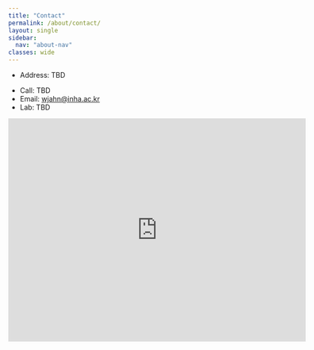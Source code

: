 ```yaml
---
title: "Contact"
permalink: /about/contact/
layout: single
sidebar:
  nav: "about-nav"
classes: wide
---
```

- Address: TBD 
<!-- Dept. of Artificial Intelligence, Inha University  
  100 Inha-ro, Michuhol-gu, Incheon, Republic of Korea -->
- Call: TBD
- Email: [wjahn@inha.ac.kr](mailto:wjahn@inha.ac.kr)
- Lab: TBD

<iframe 
  src="https://www.google.com/maps/embed?pb=!1m18!1m12!1m3!1d1583.705002595771!2d126.65167275562455!3d37.45104030130186!2m3!1f0!2f0!3f0!3m2!1i1024!2i768!4f13.1!3m3!1m2!1s0x357b79aac8b45243%3A0xb3243f2853647b98!2z7J247ZWY64yA7ZWZ6rWQIDXtmLjqtIA!5e0!3m2!1sko!2skr!4v1739772026447!5m2!1sko!2skr"
  width="600" 
  height="450" 
  style="border:0;" 
  allowfullscreen="" 
  loading="lazy" 
  referrerpolicy="no-referrer-when-downgrade">
</iframe>